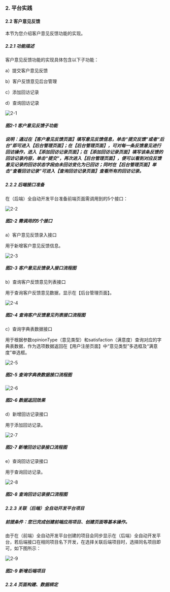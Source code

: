 ### 2. 平台实践

#### 2.2 客户意见反馈

本节为您介绍客户意见反馈功能的实现。

##### 2.2.1 功能描述

客户意见反馈功能的实现具体包含以下子功能：

a）提交客户意见反馈

b）客户反馈意见后台管理

c）添加回访记录

d）查询回访记录

![2-1](https://www.feisuanyz.com/fspage/alcj/feedback/clientadvicefeedback_1_1.png)

##### 图2-1 客户意见反馈子功能

##### 说明：通过在【客户意见反馈页面】填写意见反馈信息，单击“提交反馈”或者“后台”即可进入【后台管理页面】；在【后台管理页面】，可对每一条反馈意见进行回访操作，进入【添加回访记录页面】；在【添加回访记录页面】填写该条反馈的回访记录内容，单击“提交”，再次进入【后台管理页面】，便可以看到对应反馈意见记录的回访状态字段由未回访变化为已回访；同时在【后台管理页面】单击“查看回访记录”可进入【查询回访记录页面】查看所有的回访记录。

##### 2.2.2 后端接口准备

在（后端）全自动开发平台准备前端页面需调用到的5个接口：

![2-2](https://www.feisuanyz.com/fspage/alcj/feedback/clientadvicefeedback_2_1.png)

##### 图2-2 需调用的5个接口

a）客户意见反馈录入接口

用于新增客户意见反馈信息。

![2-3](https://www.feisuanyz.com/fspage/alcj/feedback/clientadvicefeedback_2_2.png)

##### 图2-3 客户意见反馈录入接口流程图

b）查询客户反馈意见列表接口

用于查询客户反馈意见数据，显示在【后台管理页面】。

![2-4](https://www.feisuanyz.com/fspage/alcj/feedback/clientadvicefeedback_2_3.png)

##### 图2-4 查询客户反馈意见列表接口流程图

c）查询字典表数据接口

用于根据参数opinionType（意见类型）和satisfaction（满意度）查询对应的字典表数据，作为选项数据返回在【用户注册页面】中“意见类型”多选框及“满意度”单选框。

![2-5](https://www.feisuanyz.com/fspage/alcj/feedback/clientadvicefeedback_2_4.png)

##### 图2-5 查询字典表数据接口流程图

![2-6](https://www.feisuanyz.com/fspage/alcj/feedback/clientadvicefeedback_2_5.png)

##### 图2-6 数据返回效果 

d）新增回访记录接口

用于添加回访记录。

![2-7](https://www.feisuanyz.com/fspage/alcj/feedback/clientadvicefeedback_2_6.png)

##### 图2-7 新增回访记录接口流程图

e）查询回访记录接口

用于查询回访记录。

![2-8](https://www.feisuanyz.com/fspage/alcj/feedback/clientadvicefeedback_2_7.png)

##### 图2-8 查询回访记录接口流程图

##### 2.2.3 关联（后端）全自动开发平台项目

##### 前提条件：您已完成创建前端应用项目、创建页面等基本操作。

由于在（前端）全自动开发平台创建的项目会同步显示在（后端）全自动开发平台，若后端接口在相同项目名下开发，在选择关联后端项目时，选择同名项目即可，如下图所示：

![2-9](https://www.feisuanyz.com/fspage/alcj/feedback/clientadvicefeedback_3_1.png)

##### 图2-9 新增后端项目

##### 2.2.4 页面构建、数据绑定
